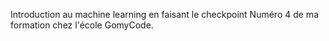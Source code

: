 Introduction au machine learning en faisant le checkpoint Numéro 4 de ma formation chez l'école GomyCode.

